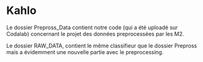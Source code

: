 # Kahlo

Le dossier Prepross_Data contient notre code (qui a été uploadé sur Codalab) concernant le projet des données preprocessées par les M2.

Le dossier RAW_DATA, contient le même classifieur que le dossier Prepross mais a évidemment une nouvelle partie avec le preprocessing.
